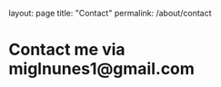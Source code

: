 layout: page
title: "Contact"
permalink: /about/contact

<h1>Contact me via miglnunes1@gmail.com</h1> 
